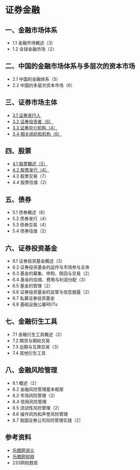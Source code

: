 # 证券金融



## 一、金融市场体系

* 1.1 金融市场概述（3）
* 1.2 全球金融市场（2）



## 二、中国的金融市场体系与多层次的资本市场

* 2.1 中国的金融体系（5）
* 2.2 中国的多层次资本市场（6）



## 三、证券市场主体

* [3.1 证券发行人](3.1证券发行人.md)
* [3.2 证券投资者（6）](3.2证券投资者.md)
* [3.3 证券中介机构（4）](3.3证券中介机构.md)
* [3.4 相关组织和机构（6）](3.4相关组织和机构.md)



## 四、股票

* [4.1 股票概述（5）](4.1股票概述.md)
* [4.2 股票发行（4）](4.2股票发行.md)
* 4.3 股票交易（7）
* 4.4 股票估值（2）



## 五、债券

* 5.1 债券概述（6）
* 5.2 债券发行（4）
* 5.3 债券交易（4）
* 5.4 债券估值（2）



## 六、证券投资基金

* 6.1 证券投资基金概述（3）
* 6.2 证券投资基金的运作与市场参与主体
* 6.3 基金的募集、申购、赎回与交易（2）
* 6.4 基金的估值、费用与利润分配（3）
* 6.5 基金的管理（2）
* 6.6 证券投资基金的监管与信息披露（2）
* 6.7 私募证券投资基金
* 6.8 基础设施公募REITs



## 七、金融衍生工具

* 7.1 金融衍生工具概述（2）
* 7.2 期货与期权交易
* 7.3 远期与互换交易（3）
* 7.4 其他衍生工具



## 八、金融风险管理

* 8.1 概述（2）
* 8.2 金融风险管理基本框架
* 8.3 市场风险管理（2）
* 8.4 信用风险管理
* 8.5 流动性风险管理（2）
* 8.6 操作风险和声誉风险管理
* 8.7 我国证券公司风险管理实践（2）



## 参考资料

* [乐橙网讲义](https://www.bilibili.com/read/cv13365042)
* [乐橙网视频](https://www.bilibili.com/video/BV1Ab411V7iU)
* 233网校题库